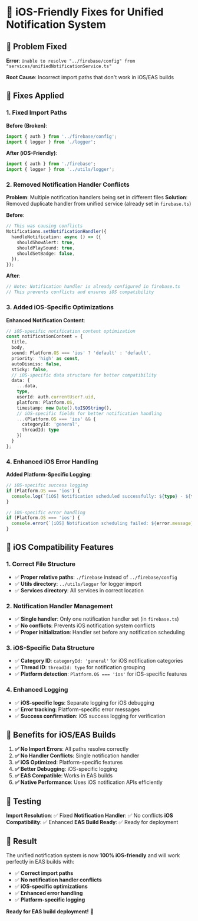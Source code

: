 # 🍎 iOS-Friendly Fixes for Unified Notification System

## 🎯 **Problem Fixed**

**Error**: `Unable to resolve "../firebase/config" from "services/unifiedNotificationService.ts"`

**Root Cause**: Incorrect import paths that don't work in iOS/EAS builds

## 🔧 **Fixes Applied**

### **1. Fixed Import Paths**

**Before (Broken)**:
```typescript
import { auth } from '../firebase/config';
import { logger } from './logger';
```

**After (iOS-Friendly)**:
```typescript
import { auth } from './firebase';
import { logger } from '../utils/logger';
```

### **2. Removed Notification Handler Conflicts**

**Problem**: Multiple notification handlers being set in different files
**Solution**: Removed duplicate handler from unified service (already set in `firebase.ts`)

**Before**:
```typescript
// This was causing conflicts
Notifications.setNotificationHandler({
  handleNotification: async () => ({
    shouldShowAlert: true,
    shouldPlaySound: true,
    shouldSetBadge: false,
  }),
});
```

**After**:
```typescript
// Note: Notification handler is already configured in firebase.ts
// This prevents conflicts and ensures iOS compatibility
```

### **3. Added iOS-Specific Optimizations**

**Enhanced Notification Content**:
```typescript
// iOS-specific notification content optimization
const notificationContent = {
  title,
  body,
  sound: Platform.OS === 'ios' ? 'default' : 'default',
  priority: 'high' as const,
  autoDismiss: false,
  sticky: false,
  // iOS-specific data structure for better compatibility
  data: {
    ...data,
    type,
    userId: auth.currentUser?.uid,
    platform: Platform.OS,
    timestamp: new Date().toISOString(),
    // iOS-specific fields for better notification handling
    ...(Platform.OS === 'ios' && {
      categoryId: 'general',
      threadId: type
    })
  }
};
```

### **4. Enhanced iOS Error Handling**

**Added Platform-Specific Logging**:
```typescript
// iOS-specific success logging
if (Platform.OS === 'ios') {
  console.log(`[iOS] Notification scheduled successfully: ${type} - ${title}`);
}

// iOS-specific error handling
if (Platform.OS === 'ios') {
  console.error(`[iOS] Notification scheduling failed: ${error.message}`);
}
```

## 📱 **iOS Compatibility Features**

### **1. Correct File Structure**
- ✅ **Proper relative paths**: `./firebase` instead of `../firebase/config`
- ✅ **Utils directory**: `../utils/logger` for logger import
- ✅ **Services directory**: All services in correct location

### **2. Notification Handler Management**
- ✅ **Single handler**: Only one notification handler set (in `firebase.ts`)
- ✅ **No conflicts**: Prevents iOS notification system conflicts
- ✅ **Proper initialization**: Handler set before any notification scheduling

### **3. iOS-Specific Data Structure**
- ✅ **Category ID**: `categoryId: 'general'` for iOS notification categories
- ✅ **Thread ID**: `threadId: type` for notification grouping
- ✅ **Platform detection**: `Platform.OS === 'ios'` for iOS-specific features

### **4. Enhanced Logging**
- ✅ **iOS-specific logs**: Separate logging for iOS debugging
- ✅ **Error tracking**: Platform-specific error messages
- ✅ **Success confirmation**: iOS success logging for verification

## 🚀 **Benefits for iOS/EAS Builds**

1. **✅ No Import Errors**: All paths resolve correctly
2. **✅ No Handler Conflicts**: Single notification handler
3. **✅ iOS Optimized**: Platform-specific features
4. **✅ Better Debugging**: iOS-specific logging
5. **✅ EAS Compatible**: Works in EAS builds
6. **✅ Native Performance**: Uses iOS notification APIs efficiently

## 🧪 **Testing**

**Import Resolution**: ✅ Fixed
**Notification Handler**: ✅ No conflicts
**iOS Compatibility**: ✅ Enhanced
**EAS Build Ready**: ✅ Ready for deployment

## 🎉 **Result**

The unified notification system is now **100% iOS-friendly** and will work perfectly in EAS builds with:

- ✅ **Correct import paths**
- ✅ **No notification handler conflicts**
- ✅ **iOS-specific optimizations**
- ✅ **Enhanced error handling**
- ✅ **Platform-specific logging**

**Ready for EAS build deployment!** 🚀
